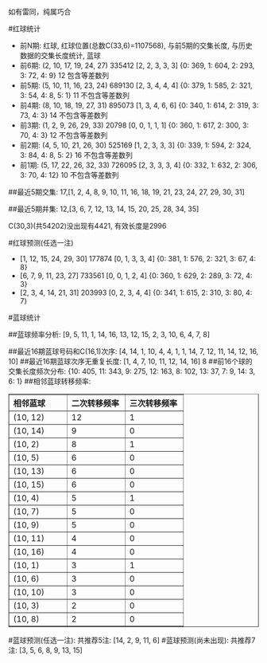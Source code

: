 <!-- 
.. title: 双色球2012068期(2012-06-12)数据分析报告
.. slug: slott-2012068-2012-06-12-report
.. date: 2012-06-13 08:00:00 UTC+08:00
.. tags: Lottery
.. link: 
.. description: 
.. type: text
-->

如有雷同，纯属巧合

<!-- TEASER_END-->

#红球统计

- 前N期: 红球, 红球位置(总数C(33,6)=1107568), 与前5期的交集长度, 与历史数据的交集长度统计, 蓝球
- 前6期: (2, 10, 17, 19, 24, 27) 335412 [2, 2, 3, 3, 3] {0: 369, 1: 604, 2: 293, 3: 72, 4: 9} 12 包含等差数列
- 前5期: (5, 10, 11, 16, 23, 24) 689130 [2, 3, 4, 4, 4] {0: 379, 1: 585, 2: 321, 3: 54, 4: 8, 5: 1} 11 不包含等差数列
- 前4期: (8, 10, 18, 19, 27, 31) 895073 [1, 3, 4, 6, 6] {0: 340, 1: 614, 2: 319, 3: 73, 4: 3} 14 不包含等差数列
- 前3期: (1, 2, 9, 26, 29, 33) 20798 [0, 0, 1, 1, 1] {0: 360, 1: 617, 2: 300, 3: 70, 4: 3} 12 不包含等差数列
- 前2期: (4, 5, 10, 21, 26, 30) 525169 [1, 2, 3, 3, 3] {0: 339, 1: 594, 2: 324, 3: 84, 4: 8, 5: 2} 16 不包含等差数列
- 前1期: (5, 17, 22, 26, 32, 33) 726095 [2, 3, 3, 3, 4] {0: 332, 1: 632, 2: 306, 3: 70, 4: 12} 10 不包含等差数列

##最近5期交集:
17,[1, 2, 4, 8, 9, 10, 11, 16, 18, 19, 21, 23, 24, 27, 29, 30, 31]

##最近5期并集:
12,[3, 6, 7, 12, 13, 14, 15, 20, 25, 28, 34, 35]

C(30,3)(共54202)没出现有4421, 
有效长度是2996

#红球预测(任选一注)

- [1, 12, 15, 24, 29, 30] 177874 [0, 1, 3, 3, 4] {0: 381, 1: 576, 2: 321, 3: 67, 4: 8}
- [6, 7, 9, 11, 23, 27] 733561 [0, 0, 1, 2, 4] {0: 360, 1: 629, 2: 289, 3: 72, 4: 3}
- [2, 3, 4, 14, 21, 31] 203993 [0, 2, 3, 4, 4] {0: 341, 1: 615, 2: 310, 3: 80, 4: 7}

#蓝球统计

##蓝球频率分析:
[9, 5, 11, 1, 14, 16, 13, 12, 15, 2, 3, 10, 6, 4, 7, 8]

##最近16期蓝球号码和C(16,1)次序:
[4, 14, 1, 10, 4, 4, 1, 1, 14, 7, 12, 11, 14, 12, 16, 10]
##最近16期蓝球次序无重复长度:
[1, 4, 7, 10, 11, 12, 14, 16] 8
##前16个球的交集长度频次分布:
{10: 405, 11: 343, 9: 275, 12: 163, 8: 102, 13: 37, 7: 9, 14: 3, 6: 1}
##相邻蓝球转移频率:
<table border="1" class="table table-striped dataframe">
  <thead>
    <tr style="text-align: left;">
      <th style="min-width: 100px;">相邻蓝球</th>
      <th style="min-width: 100px;">二次转移频率</th>
      <th style="min-width: 100px;">三次转移频率</th>
    </tr>
  </thead>
  <tbody>
    <tr>
      <td> (10, 12)</td>
      <td> 12</td>
      <td> 1</td>
    </tr>
    <tr>
      <td> (10, 14)</td>
      <td>  9</td>
      <td> 0</td>
    </tr>
    <tr>
      <td>  (10, 2)</td>
      <td>  8</td>
      <td> 1</td>
    </tr>
    <tr>
      <td>  (10, 5)</td>
      <td>  6</td>
      <td> 0</td>
    </tr>
    <tr>
      <td> (10, 13)</td>
      <td>  6</td>
      <td> 0</td>
    </tr>
    <tr>
      <td> (10, 15)</td>
      <td>  6</td>
      <td> 0</td>
    </tr>
    <tr>
      <td>  (10, 4)</td>
      <td>  5</td>
      <td> 1</td>
    </tr>
    <tr>
      <td>  (10, 7)</td>
      <td>  5</td>
      <td> 0</td>
    </tr>
    <tr>
      <td>  (10, 9)</td>
      <td>  5</td>
      <td> 0</td>
    </tr>
    <tr>
      <td> (10, 11)</td>
      <td>  4</td>
      <td> 0</td>
    </tr>
    <tr>
      <td> (10, 16)</td>
      <td>  4</td>
      <td> 0</td>
    </tr>
    <tr>
      <td>  (10, 1)</td>
      <td>  3</td>
      <td> 1</td>
    </tr>
    <tr>
      <td>  (10, 6)</td>
      <td>  3</td>
      <td> 0</td>
    </tr>
    <tr>
      <td> (10, 10)</td>
      <td>  3</td>
      <td> 0</td>
    </tr>
    <tr>
      <td>  (10, 3)</td>
      <td>  2</td>
      <td> 0</td>
    </tr>
    <tr>
      <td>  (10, 8)</td>
      <td>  2</td>
      <td> 0</td>
    </tr>
  </tbody>
</table>
#蓝球预测(任选一注):
共推荐5注: [14, 2, 9, 11, 6]
#蓝球预测(尚未出现):
共推荐7注: [3, 5, 6, 8, 9, 13, 15]

